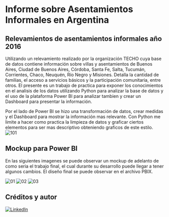 # Informe sobre Asentamientos Informales en Argentina
## Relevamientos de asentamientos informales año 2016

Utilizando un relevamiento realizado por la organización TECHO cuya base de datos contiene información sobre villas y asentamientos de Buenos Aires, Ciudad de Buenos Aires, Córdoba, Santa Fe, Salta, Tucumán, Corrientes, Chaco, Neuquén, Río Negro y Misiones. Detalla la cantidad de familias, el acceso a servicios básicos y la participación comunitaria, entre otros. El presente es un trabajo de practica para exponer los conocimientos en el analisis de los datos utilizando Python para analizar la base de datos y el uso de la plataforma Power BI para analizar tambien y crear un Dashboard para presentar la información.

Por el lado de Power BI se hizo una transformación de datos, crear medidas y el Dashboard para mostrar la información mas relevante.
Con Python me limite a hacer como practica la limpieza de datos y graficar ciertos elementos para ser mas descriptivo obteniendo graficos de este estilo.
![101](https://user-images.githubusercontent.com/94582879/159111032-511883a3-0c11-49b2-aba0-84f1fba741b8.jpg)


## Mockup para Power BI
En las siguientes imagenes se puede observar un mockup de adelanto de como seria el trabajo final, el cual durante su desarrollo puede llegar a tener algunos cambios. El diseño final se puede observar en el archivo PBIX.

![01](https://user-images.githubusercontent.com/94582879/155845146-3b5d20b0-d659-438b-bea4-313f415970dc.jpg)
![02](https://user-images.githubusercontent.com/94582879/155845147-071687a7-81fa-43ac-bd33-782db3fdc1e7.jpg)
![03](https://user-images.githubusercontent.com/94582879/155845148-4653f5e1-0b46-41e1-b3a6-b0f3ae9bbfd9.jpg)

## Créditos y autor
[![LinkedIn](https://img.shields.io/badge/LinkedIn-Nestor_Diaz-0077B5?style=for-the-badge&logo=linkedin&logoColor=white&labelColor=101010)](https://www.linkedin.com/in/contadornestordiaz/)
